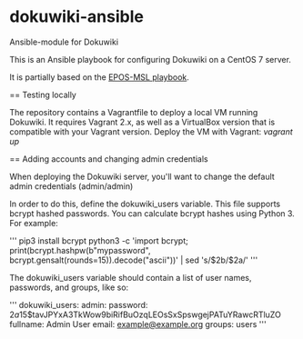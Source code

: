 # dokuwiki-ansible
Ansible-module for Dokuwiki

This is an Ansible playbook for configuring Dokuwiki on a CentOS 7 server.

It is partially based on the [EPOS-MSL playbook](https://github.com/UtrechtUniversity/epos-msl).

== Testing locally

The repository contains a Vagrantfile to deploy a local VM running Dokuwiki. It requires Vagrant 2.x,
as well as a VirtualBox version that is compatible with your Vagrant version. Deploy the VM with
Vagrant: _vagrant up_

== Adding accounts and changing admin credentials

When deploying the Dokuwiki server, you'll want to change the default admin credentials (admin/admin)

In order to do this, define the dokuwiki\_users variable. This file supports bcrypt hashed passwords. You can
calculate bcrypt hashes using Python 3. For example:

'''
pip3 install bcrypt
python3 -c 'import bcrypt; print(bcrypt.hashpw(b"mypassword", bcrypt.gensalt(rounds=15)).decode("ascii"))' | sed 's/\$2b/\$2a/'
'''

The dokuwiki\_users variable should contain a list of user names, passwords, and groups, like so:

'''
dokuwiki_users:
  admin:
    password: $2a$15$tavJPYxA3TkWow9biRifBuOzqLEOsSxSpswgejPATuYRawcRTluZO
    fullname: Admin User
    email: example@example.org
    groups: users
'''
